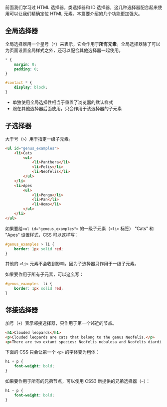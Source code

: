 前面我们学习过 HTML 选择器，类选择器和 ID 选择器，这几种选择器配合起来使用可以让我们精确定位 HTML 元素。本篇要介绍的几个功能更加强大。

## 全局选择器

全局选择器用一个星号（`*`）来表示，它会作用于**所有元素**。全局选择器除了可以为页面设置全局样式之外，还可以配合其他选择器一起使用。

```css
* {
    margin: 0;
    padding: 0;
}

#contact * {
    display: block;
}
```

* 单独使用全局选择性相当于重置了浏览器的默认样式
* 跟在其他选择器后面使用，只会作用于该选择器的子元素

## 子选择器

大于号（`>`）用于指定一级子元素。

```html
<ul id="genus_examples">
    <li>Cats
        <ul>
            <li>Panthera</li>
            <li>Felis</li>
            <li>Neofelis</li>
        </ul>
    </li>
    <li>Apes
        <ul>
            <li>Pongo</li>
            <li>Pan</li>
            <li>Homo</li>
        </ul>
    </li>
</ul>
```

如果要给`<ul id="geneus_examples">` 的一级子元素（`<li>` 标签） "Cats" 和 "Apes" 设置样式，CSS 可以这样写：

```css
#genus_examples > li { 
    border: 1px solid red; 
}
```

其他的 `<li>` 元素不会收到影响，因为子选择器只作用于一级子元素。

如果要作用于所有子元素，可以这么写：

```css
#genus_examples  li { 
    border: 1px solid red;
}
```

## 邻接选择器

加号（`+`）表示邻接选择器，只作用于第一个邻近的节点。

```html
<h1>Clouded leopards</h1>
<p>Clouded leopards are cats that belong to the genus Neofelis.</p>
<p>There are two extant species: Neofelis nebulosa and Neofelis diardi.</p>
```

下面的 CSS 只会让第一个 `<p>` 的字体变为粗体：

```css
h1 + p { 
    font-weight: bold; 
}
```

如果要作用于所有的兄弟节点，可以使用 CSS3 新提供的兄弟选择器（`~`）：

```css
h1 ~ p { 
    font-weight: bold; 
}
```
